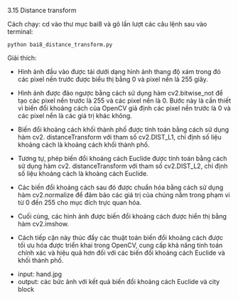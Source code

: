 3.15 Distance transform

Cách chạy: cd vào thư mục bai8 và gõ lần lượt các câu lệnh sau vào terminal:

    python bai8_distance_transform.py


Giải thích: 
+ Hình ảnh đầu vào được tải dưới dạng hình ảnh thang độ xám trong đó các pixel nền trước được biểu thị bằng 0 và pixel nền là 255 giây.

+ Hình ảnh được đảo ngược bằng cách sử dụng hàm cv2.bitwise_not để tạo các pixel nền trước là 255 và các pixel nền là 0. Bước này là cần thiết vì biến đổi khoảng cách của OpenCV giả định các pixel nền trước là 0 và các pixel nền là các giá trị khác không.

+ Biến đổi khoảng cách khối thành phố được tính toán bằng cách sử dụng hàm cv2. distanceTransform với tham số cv2.DIST_L1, chỉ định số liệu khoảng cách là khoảng cách khối thành phố.

+ Tương tự, phép biến đổi khoảng cách Euclide được tính toán bằng cách sử dụng hàm cv2. distanceTransform với tham số cv2.DIST_L2, chỉ định số liệu khoảng cách là khoảng cách Euclide.

+ Các biến đổi khoảng cách sau đó được chuẩn hóa bằng cách sử dụng hàm cv2.normalize để đảm bảo các giá trị của chúng nằm trong phạm vi từ 0 đến 255 cho mục đích trực quan hóa.

+ Cuối cùng, các hình ảnh được biến đổi khoảng cách được hiển thị bằng hàm cv2.imshow.

+ Cách tiếp cận này thúc đẩy các thuật toán biến đổi khoảng cách được tối ưu hóa được triển khai trong OpenCV, cung cấp khả năng tính toán chính xác và hiệu quả hơn đối với các biến đổi khoảng cách Euclide và khối thành phố.
- input: hand.jpg
- output: các bức ảnh với kết quả biến đổi khoảng cách Euclide và city block
